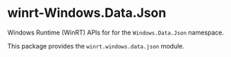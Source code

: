 <!-- warning: Please don't edit this file. It was automatically generated. -->

# winrt-Windows.Data.Json

Windows Runtime (WinRT) APIs for for the `Windows.Data.Json` namespace.

This package provides the `winrt.windows.data.json` module.
